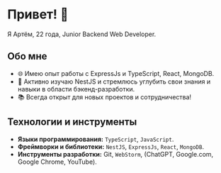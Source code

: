 # Привет! 👋

Я Артём, 22 года, Junior Backend Web Developer.

## Обо мне

- 🌐 Имею опыт работы с ExpressJs и TypeScript, React, MongoDB.
- 🚀 Активно изучаю NestJS и стремлюсь углубить свои знания и навыки в области бэкенд-разработки.
- 📚 Всегда открыт для новых проектов и сотрудничества!

## Технологии и инструменты

- **Языки программирования:** `TypeScript`, `JavaScript`.
- **Фреймворки и библиотеки:** `NestJS`, `ExpressJs`, `React`, `MongoDB`.
- **Инструменты разработки:** Git, `WebStorm`, (ChatGPT, Google.com, Google Chrome, YouTube).
